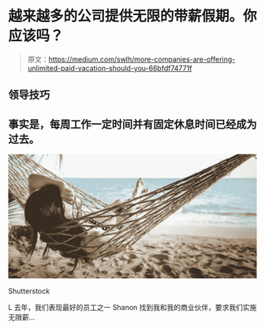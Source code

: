 # 越来越多的公司提供无限的带薪假期。你应该吗？

> 原文：<https://medium.com/swlh/more-companies-are-offering-unlimited-paid-vacation-should-you-66bfdf74771f>

## 领导技巧

## 事实是，每周工作一定时间并有固定休息时间已经成为过去。

![](img/ca3ca40f0efd1f3c8400a13c11903fdb.png)

Shutterstock

L 去年，我们表现最好的员工之一 Shanon 找到我和我的商业伙伴，要求我们实施无限薪…